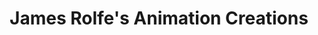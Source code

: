 ---
layout: other-video
permalink: /james-rolfes-animation-creations
title: James Rolfe's Animation Creations
video_number: 17
release_date: 1993-01-01
description: 
cast: 
video_id: 
bitchute_id: YalWFJcnVPLX/
archive_id: LostCinemassacreVideos/Cinemassacre-CutOutAnimation1993334.mov
video_available: true
medium: animation
old_cm_description: |
  I took some Saturday animation classes at the University of the Arts and made a series of cut-out cartoons which featured people fleeing from dinosaurs, knights sword-fighting through castles and castaways exploring dangerous jungles. Though they're rushed and choppy-looking, they're fun to watch.
james_old_star_rating: 3
james_old_number_rating: 9
---